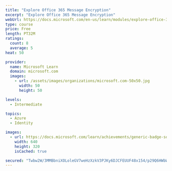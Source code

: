 ```yaml
---
title: "Explore Office 365 Message Encryption"
excerpt: "Explore Office 365 Message Encryption"
webUrl: https://docs.microsoft.com/en-us/learn/modules/explore-office-365-message-encryption/
type: course
price: Free
length: PT32M
ratings:
  count: 8
  average: 5
heat: 50

provider:
  name: Microsoft Learn
  domain: microsoft.com
  images:
    - url: /assets/images/organizations/microsoft.com-50x50.jpg
      width: 50
      height: 50

levels:
  - Intermediate

topics:
  - Azure
  - Identity

images:
  - url: https://docs.microsoft.com/learn/achievements/generic-badge-social.png
    width: 640
    height: 320
    isCached: true

secured: "Twbw2W/3MMBbniXOLoleGV7weHzXzkV3PJKy6DJCFEUUF48x154/p29Q6HWbW4YDas0nsSzbNUpMk55SWEdmsG4V4S899SJFD0xyyq0GwRbOFZJOEqebHRvV/2hEv092O+0D0+9t8LpcMkX32+7UPFD02LEOBrtCTFtvMp47OGcm+hq+VKZHXv4bjMKmLmFb88g30ihi5gj2EVhE32GSaNUDDxqoXCRD6J3iuAmYmJvOOqNaEk4fDJF5Aka0yOIu7L+2b7SMhhajg4y3lrvAXTq+Siv20Y5A3E0aZSWRUqdpeVeN3yslrnMJM064+7GV7bS+So0dcW188Xhb+3y07cZaaUmmoeAGGcaGtPDC7lR8VKnAqY4j9bTyTXp+EkyQ6KOeDnPF14Ng23of+0QflrwLqDx2FBzt9+72aHVzxNA=;i2o+b6T0BkHtOY9UeX5Q9Q=="
---
```


